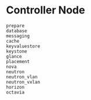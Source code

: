 # Controller Node

```{toctree}
prepare
database
messaging
cache
keyvaluestore
keystone
glance
placement
nova
neutron
neutron_vlan
neutron_vxlan
horizon
octavia
```
